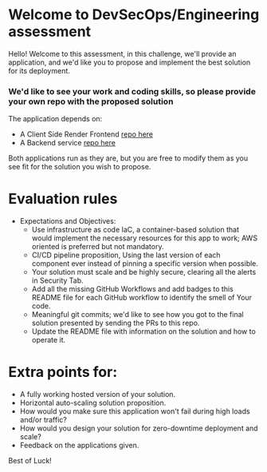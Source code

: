 # Welcome to DevSecOps/Engineering assessment

Hello! Welcome to this assessment, in this challenge, we'll provide an application, and we'd like you to propose and implement the best solution for its deployment.

### **We'd like to see your work and coding skills, so please provide your own repo with the proposed solution**

The application depends on:
- A Client Side Render Frontend [repo here](https://github.com/4k4xs4pH1r3/DevSecOps/tree/master/Frontend)
- A Backend service [repo here](https://github.com/4k4xs4pH1r3/DevSecOps/tree/master/Backend)

Both applications run as they are, but you are free to modify them as you see fit for the solution you wish to propose.

# Evaluation rules
- Expectations and Objectives:
    - Use infrastructure as code IaC, a container-based solution that would implement the necessary resources for this app to work; AWS oriented is preferred but not mandatory.
    - CI/CD pipeline proposition, Using the last version of each component ever instead of pinning a specific version when possible.
    - Your solution must scale and be highly secure, clearing all the alerts in Security Tab.
    - Add all the missing GitHub Workflows and add badges to this README file for each GitHub workflow to identify the smell of Your code.
    - Meaningful git commits; we'd like to see how you got to the final solution presented by sending the PRs to this repo.
    - Update the README file with information on the solution and how to operate it.

# Extra points for:
- A fully working hosted version of your solution.
- Horizontal auto-scaling solution proposition.
- How would you make sure this application won't fail during high loads and/or traffic?
- How would you design your solution for zero-downtime deployment and scale?
- Feedback on the applications given.

Best of Luck!
